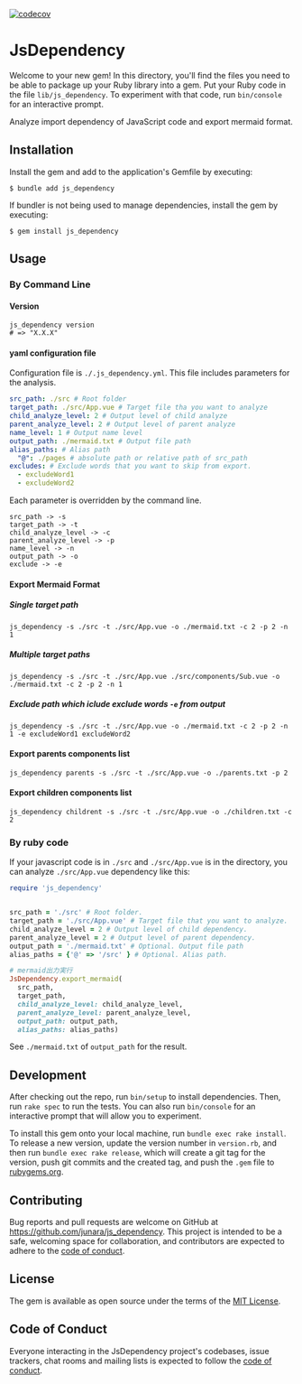 [![codecov](https://codecov.io/gh/junara/js_dependency/branch/main/graph/badge.svg?token=GRdbS1xqUa)](https://codecov.io/gh/junara/js_dependency)

# JsDependency

Welcome to your new gem! In this directory, you'll find the files you need to be able to package up your Ruby library into a gem. Put your Ruby code in the file `lib/js_dependency`. To experiment with that code, run `bin/console` for an interactive prompt.

Analyze import dependency of JavaScript code and export mermaid format.

## Installation

Install the gem and add to the application's Gemfile by executing:

    $ bundle add js_dependency

If bundler is not being used to manage dependencies, install the gem by executing:

    $ gem install js_dependency

## Usage
### By Command Line

#### Version

```shell
js_dependency version
# => "X.X.X"
```

#### yaml configuration file

Configuration file is `./.js_dependency.yml`. This file includes parameters for the analysis.

```yaml
src_path: ./src # Root folder
target_path: ./src/App.vue # Target file tha you want to analyze
child_analyze_level: 2 # Output level of child analyze
parent_analyze_level: 2 # Output level of parent analyze
name_level: 1 # Output name level
output_path: ./mermaid.txt # Output file path
alias_paths: # Alias path
  "@": ./pages # absolute path or relative path of src_path
excludes: # Exclude words that you want to skip from export.
  - excludeWord1
  - excludeWord2
```

Each parameter is overridden by the command line.

```
src_path -> -s
target_path -> -t
child_analyze_level -> -c
parent_analyze_level -> -p
name_level -> -n
output_path -> -o
exclude -> -e
```

#### Export Mermaid Format

##### Single target path

```shell
js_dependency -s ./src -t ./src/App.vue -o ./mermaid.txt -c 2 -p 2 -n 1
```

##### Multiple target paths

```shell
js_dependency -s ./src -t ./src/App.vue ./src/components/Sub.vue -o ./mermaid.txt -c 2 -p 2 -n 1
```

##### Exclude path which iclude exclude words `-e` from output

```shell
js_dependency -s ./src -t ./src/App.vue -o ./mermaid.txt -c 2 -p 2 -n 1 -e excludeWord1 excludeWord2
```

#### Export parents components list

```shell
js_dependency parents -s ./src -t ./src/App.vue -o ./parents.txt -p 2
```

#### Export children components list

```shell
js_dependency childrent -s ./src -t ./src/App.vue -o ./children.txt -c 2
```


### By ruby code
If your javascript code is in `./src` and `./src/App.vue` is in the directory, you can analyze `./src/App.vue` dependency like this:

```ruby
require 'js_dependency'


src_path = './src' # Root folder.
target_path = './src/App.vue' # Target file that you want to analyze.
child_analyze_level = 2 # Output level of child dependency.
parent_analyze_level = 2 # Output level of parent dependency.
output_path = './mermaid.txt' # Optional. Output file path
alias_paths = {'@' => '/src' } # Optional. Alias path.

# mermaid出力実行
JsDependency.export_mermaid(
  src_path,
  target_path,
  child_analyze_level: child_analyze_level,
  parent_analyze_level: parent_analyze_level,
  output_path: output_path,
  alias_paths: alias_paths)
```

See `./mermaid.txt` of `output_path` for the result.

## Development

After checking out the repo, run `bin/setup` to install dependencies. Then, run `rake spec` to run the tests. You can also run `bin/console` for an interactive prompt that will allow you to experiment.

To install this gem onto your local machine, run `bundle exec rake install`. To release a new version, update the version number in `version.rb`, and then run `bundle exec rake release`, which will create a git tag for the version, push git commits and the created tag, and push the `.gem` file to [rubygems.org](https://rubygems.org).

## Contributing

Bug reports and pull requests are welcome on GitHub at https://github.com/junara/js_dependency. This project is intended to be a safe, welcoming space for collaboration, and contributors are expected to adhere to the [code of conduct](https://github.com/[USERNAME]/js_dependency/blob/main/CODE_OF_CONDUCT.md).

## License

The gem is available as open source under the terms of the [MIT License](https://opensource.org/licenses/MIT).

## Code of Conduct

Everyone interacting in the JsDependency project's codebases, issue trackers, chat rooms and mailing lists is expected to follow the [code of conduct](https://github.com/[USERNAME]/js_dependency/blob/main/CODE_OF_CONDUCT.md).
